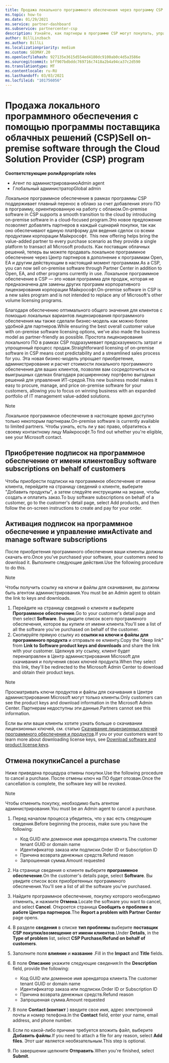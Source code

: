 ```yaml
---
title: Продажа локального программного обеспечения через программу CSP
ms.topic: how-to
ms.date: 01/29/2021
ms.service: partner-dashboard
ms.subservice: partnercenter-csp
description: Узнайте, как партнеры в программе CSP могут покупать, управлять, продавать и отменять локальные подписки на программное обеспечение от имени клиентов в центре партнеров.
author: BillLinzbach
ms.author: BillLi
ms.localizationpriority: medium
ms.custom: SEOMAY.20
ms.openlocfilehash: 927135e3615d554ed4180dc9100ab0c4d5a3586e
ms.sourcegitcommit: bff907bdbddc769716c7418a2b4a94ca37c2d590
ms.translationtype: MT
ms.contentlocale: ru-RU
ms.lasthandoff: 03/03/2021
ms.locfileid: "101756056"
---
```

# <a name="sell-on-premise-software-through-the-cloud-solution-provider-csp-program"></a><span data-ttu-id="becc4-103">Продажа локального программного обеспечения с помощью программы поставщика облачных решений (CSP)</span><span class="sxs-lookup"><span data-stu-id="becc4-103">Sell on-premise software through the Cloud Solution Provider (CSP) program</span></span>

<span data-ttu-id="becc4-104">**Соответствующие роли**</span><span class="sxs-lookup"><span data-stu-id="becc4-104">**Appropriate roles**</span></span>

- <span data-ttu-id="becc4-105">Агент по администрированию</span><span class="sxs-lookup"><span data-stu-id="becc4-105">Admin agent</span></span>
- <span data-ttu-id="becc4-106">Глобальный администратор</span><span class="sxs-lookup"><span data-stu-id="becc4-106">Global admin</span></span>

<span data-ttu-id="becc4-107">Локальное программное обеспечение в рамках программы CSP поддерживает плавный перенос в облако за счет добавления этого ПО в программу, ориентированную на работу с облаком.</span><span class="sxs-lookup"><span data-stu-id="becc4-107">On-premise software in CSP supports a smooth transition to the cloud by introducing on-premise software in a cloud-focused program.</span></span><span data-ttu-id="becc4-108">Это новое предложение позволяет добавлять партнеров в каждый сценарий покупки, так как оно обеспечивают единую платформу для ведения сделок со всеми продуктами корпорации Майкрософт.</span><span class="sxs-lookup"><span data-stu-id="becc4-108">  This new offering helps bring the value-added partner to every purchase scenario as they provide a single platform to transact all Microsoft products.</span></span> <span data-ttu-id="becc4-109">Как поставщик облачных решений, теперь вы можете продавать локальное программное обеспечение через Центр партнеров в дополнение к программам Open, EA и другим действующим в настоящий момент программам.</span><span class="sxs-lookup"><span data-stu-id="becc4-109">As a CSP, you can now sell on-premise software through Partner Center in addition to Open, EA, and other programs currently in use.</span></span> <span data-ttu-id="becc4-110">Локальное программное обеспечение в CSP — это новая программа для продаж, которая не предназначена для замены других программ корпоративного лицензирования корпорации Майкрософт.</span><span class="sxs-lookup"><span data-stu-id="becc4-110">On-premise software in CSP is a new sales program and is not intended to replace any of Microsoft's other volume licensing programs.</span></span> 
 
<span data-ttu-id="becc4-111">Благодаря обеспечению оптимального общего значения для клиентов с помощью локальных вариантов лицензирования программного обеспечения мы также сделали бизнес-модель как можно более удобной для партнеров.</span><span class="sxs-lookup"><span data-stu-id="becc4-111">While ensuring the best overall customer value with on-premise software licensing options, we've also made the business model as partner-friendly as possible.</span></span> <span data-ttu-id="becc4-112">Простота лицензирования локального ПО в рамках CSP подразумевает предсказуемость затрат и упрощенный процесс продаж.</span><span class="sxs-lookup"><span data-stu-id="becc4-112">Straightforward licensing of on-premise software in CSP means cost predictability and a streamlined sales process for you.</span></span> <span data-ttu-id="becc4-113">Эта новая бизнес-модель упрощает приобретение, администрирование и расчет стоимости локального программного обеспечения для ваших клиентов, позволяя вам сосредоточиться на выигрышных сделках благодаря расширенному портфелю выгодных решений для управления ИТ-средой.</span><span class="sxs-lookup"><span data-stu-id="becc4-113">This new business model makes it easy to procure, manage, and price on-premise software for your customers, allowing you to focus on winning business with an expanded portfolio of IT management value-added solutions.</span></span> 

>[!NOTE]
><span data-ttu-id="becc4-114">Локальное программное обеспечение в настоящее время доступно только некоторым партнерам.</span><span class="sxs-lookup"><span data-stu-id="becc4-114">On-premise software is currently available to limited partners.</span></span> <span data-ttu-id="becc4-115">Чтобы узнать, есть ли у вас право, обратитесь к своему контактному лицу Майкрософт.</span><span class="sxs-lookup"><span data-stu-id="becc4-115">To find out whether you're eligible, see your Microsoft contact.</span></span> 


## <a name="buy-software-subscriptions-on-behalf-of-customers"></a><span data-ttu-id="becc4-116">Приобретение подписок на программное обеспечение от имени клиентов</span><span class="sxs-lookup"><span data-stu-id="becc4-116">Buy software subscriptions on behalf of customers</span></span>

<span data-ttu-id="becc4-117">Чтобы приобрести подписки на программное обеспечение от имени клиента, перейдите на страницу сведений о клиенте, выберите "Добавить продукты", а затем следуйте инструкциям на экране, чтобы создать и оплатить заказ.</span><span class="sxs-lookup"><span data-stu-id="becc4-117">To buy software subscriptions on behalf of a customer, go to the customer's detail page, select Add products, and then follow the on-screen instructions to create and pay for your order.</span></span>

## <a name="activate-and-manage-software-subscriptions"></a><span data-ttu-id="becc4-118">Активация подписок на программное обеспечение и управление ими</span><span class="sxs-lookup"><span data-stu-id="becc4-118">Activate and manage software subscriptions</span></span>

<span data-ttu-id="becc4-119">После приобретения программного обеспечения ваши клиенты должны скачать его.</span><span class="sxs-lookup"><span data-stu-id="becc4-119">Once you've purchased your software, your customers need to download it.</span></span> <span data-ttu-id="becc4-120">Выполните следующие действия.</span><span class="sxs-lookup"><span data-stu-id="becc4-120">Use the following procedure to do this.</span></span>

>[!NOTE]
><span data-ttu-id="becc4-121">Чтобы получить ссылку на ключи и файлы для скачивания, вы должны быть агентом администрирования.</span><span class="sxs-lookup"><span data-stu-id="becc4-121">You must be an Admin agent to obtain the link to keys and downloads.</span></span>

1. <span data-ttu-id="becc4-122">Перейдите на страницу сведений о клиенте и выберите **Программное обеспечение**.</span><span class="sxs-lookup"><span data-stu-id="becc4-122">Go to your customer's detail page and then select **Software**.</span></span> <span data-ttu-id="becc4-123">Вы увидите список всего программного обеспечения, которое вы купили от имени клиента.</span><span class="sxs-lookup"><span data-stu-id="becc4-123">You'll see a list of all the software you've purchased on behalf of the customer.</span></span>
2. <span data-ttu-id="becc4-124">Скопируйте прямую ссылку из **ссылки на ключи и файлы для программного продукта** и отправьте ее клиенту.</span><span class="sxs-lookup"><span data-stu-id="becc4-124">Copy the "deep link" from **Link to Software product keys and downloads** and share the link with your customer.</span></span> <span data-ttu-id="becc4-125">Щелкнув эту ссылку, клиент будет перенаправлен в Центр администрирования Microsoft для скачивания и получения своих ключей продукта.</span><span class="sxs-lookup"><span data-stu-id="becc4-125">When they select this link, they'll be redirected to the Microsoft Admin Center to download and obtain their product keys.</span></span>

>[!NOTE]
><span data-ttu-id="becc4-126">Просматривать ключи продуктов и файлы для скачивания в Центре администрирования Microsoft могут только клиенты.</span><span class="sxs-lookup"><span data-stu-id="becc4-126">Only customers can see the product keys and download information in the Microsoft Admin Center.</span></span> <span data-ttu-id="becc4-127">Партнерам недоступны эти данные.</span><span class="sxs-lookup"><span data-stu-id="becc4-127">Partners cannot see this information.</span></span>

<span data-ttu-id="becc4-128">Если вы или ваши клиенты хотите узнать больше о скачивании лицензионных ключей, см. статью [Скачивание лицензионных ключей программного обеспечения и продуктов](/microsoft-365/admin/setup/download-software-licenses-csp).</span><span class="sxs-lookup"><span data-stu-id="becc4-128">If you or your customers want to learn more about downloading license keys, see [Download software and product license keys](/microsoft-365/admin/setup/download-software-licenses-csp).</span></span>

## <a name="cancel-a-purchase"></a><span data-ttu-id="becc4-129">Отмена покупки</span><span class="sxs-lookup"><span data-stu-id="becc4-129">Cancel a purchase</span></span>

<span data-ttu-id="becc4-130">Ниже приведена процедура отмены покупки.</span><span class="sxs-lookup"><span data-stu-id="becc4-130">Use the following procedure to cancel a purchase.</span></span> <span data-ttu-id="becc4-131">После отмены ключ на ПО будет отозван.</span><span class="sxs-lookup"><span data-stu-id="becc4-131">Once the cancellation is complete, the software key will be revoked.</span></span> 

>[!NOTE]
><span data-ttu-id="becc4-132">Чтобы отменить покупку, необходимо быть агентом администрирования.</span><span class="sxs-lookup"><span data-stu-id="becc4-132">You must be an Admin agent to cancel a purchase.</span></span> 

1.  <span data-ttu-id="becc4-133">Перед началом процесса убедитесь, что у вас есть следующие сведения.</span><span class="sxs-lookup"><span data-stu-id="becc4-133">Before beginning the process, make sure you have the following:</span></span> 
    - <span data-ttu-id="becc4-134">Код GUID или доменное имя арендатора клиента.</span><span class="sxs-lookup"><span data-stu-id="becc4-134">The customer tenant GUID or domain name</span></span>
    - <span data-ttu-id="becc4-135">Идентификатор заказа или подписки.</span><span class="sxs-lookup"><span data-stu-id="becc4-135">Order ID or Subscription ID</span></span>
    - <span data-ttu-id="becc4-136">Причина возврата денежных средств.</span><span class="sxs-lookup"><span data-stu-id="becc4-136">Refund reason</span></span>
    - <span data-ttu-id="becc4-137">Запрошенная сумма.</span><span class="sxs-lookup"><span data-stu-id="becc4-137">Amount requested</span></span>

2.  <span data-ttu-id="becc4-138">На странице сведения о клиенте выберите **программное обеспечение**.</span><span class="sxs-lookup"><span data-stu-id="becc4-138">On the customer's details page, select **Software**.</span></span> <span data-ttu-id="becc4-139">Вы увидите список всех приобретенных программного обеспечения.</span><span class="sxs-lookup"><span data-stu-id="becc4-139">You'll see a list of all the software you've purchased.</span></span> 

3.  <span data-ttu-id="becc4-140">Найдите программное обеспечение, покупку которого необходимо отменить, и нажмите **Отмена**.</span><span class="sxs-lookup"><span data-stu-id="becc4-140">Locate the software you want to cancel, and select **Cancel**.</span></span> <span data-ttu-id="becc4-141">Откроется страница **Сообщить о проблеме в работе Центра партнеров**.</span><span class="sxs-lookup"><span data-stu-id="becc4-141">The **Report a problem with Partner Center** page opens.</span></span> 

4.  <span data-ttu-id="becc4-142">В разделе **сведения** в списке **тип проблемы** выберите **поставщик CSP покупки/возмещение от имени клиентов**.</span><span class="sxs-lookup"><span data-stu-id="becc4-142">Under **Details**, in the **Type of problem** list, select **CSP Purchase/Refund on behalf of customers**.</span></span>

5.  <span data-ttu-id="becc4-143">Заполните поля **влияние** и **название** .</span><span class="sxs-lookup"><span data-stu-id="becc4-143">Fill in the **Impact** and **Title** fields.</span></span> 

6.  <span data-ttu-id="becc4-144">В поле **Описание** укажите следующие сведения:</span><span class="sxs-lookup"><span data-stu-id="becc4-144">In the **Description** field, provide the following:</span></span> 
    -   <span data-ttu-id="becc4-145">Код GUID или доменное имя арендатора клиента.</span><span class="sxs-lookup"><span data-stu-id="becc4-145">The customer tenant GUID or domain name</span></span>
    -   <span data-ttu-id="becc4-146">Идентификатор заказа или подписки.</span><span class="sxs-lookup"><span data-stu-id="becc4-146">Order ID or Subscription ID</span></span>
    -   <span data-ttu-id="becc4-147">Причина возврата денежных средств.</span><span class="sxs-lookup"><span data-stu-id="becc4-147">Refund reason</span></span>
    -   <span data-ttu-id="becc4-148">Запрошенная сумма.</span><span class="sxs-lookup"><span data-stu-id="becc4-148">Amount requested</span></span>

7.  <span data-ttu-id="becc4-149">В поле **Contact (контакт** ) введите свое имя, адрес электронной почты и номер телефона.</span><span class="sxs-lookup"><span data-stu-id="becc4-149">In the **Contact** field, enter your name, email address, and phone number.</span></span> 

8.  <span data-ttu-id="becc4-150">Если по какой-либо причине требуется вложить файл, выберите **Добавить файлы**.</span><span class="sxs-lookup"><span data-stu-id="becc4-150">If you need to attach a file for any reason, select **Add files**.</span></span> <span data-ttu-id="becc4-151">Этот шаг является необязательным.</span><span class="sxs-lookup"><span data-stu-id="becc4-151">This step is optional.</span></span> 

9.  <span data-ttu-id="becc4-152">По завершении щелкните **Отправить**.</span><span class="sxs-lookup"><span data-stu-id="becc4-152">When you're finished, select **Submit**.</span></span>